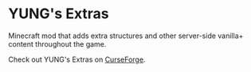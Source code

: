 # YUNG's Extras
Minecraft mod that adds extra structures and other server-side vanilla+ content throughout the game.

Check out YUNG's Extras on [CurseForge](https://www.curseforge.com/minecraft/mc-mods/yungs-extras).
